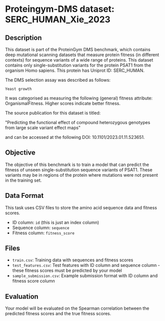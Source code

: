 
# Proteingym-DMS dataset: SERC_HUMAN_Xie_2023

## Description

This dataset is part of the ProteinGym DMS benchmark, which contains deep mutational scanning datasets that measure
protein fitness (in different contexts) for sequence variants of a wide range of proteins. This dataset contains
only single-substitution variants for the protein PSAT1 from the organism Homo sapiens. This protein has Uniprot ID: SERC_HUMAN. 

The DMS selection assay was described as follows: 

    Yeast growth

It was categorised as measuring the following (general) fitness attribute: OrganismalFitness. Higher scores indicate better fitness.

The source publication for this dataset is titled: 

"Predicting the functional effect of compound heterozygous genotypes from large scale variant effect maps"

and can be accessed at the following DOI: 10.1101/2023.01.11.523651.

## Objective

The objective of this benchmark is to train a model that can predict the fitness of unseen single-substitution sequence variants of PSAT1.
These variants may be in regions of the protein where mutations were not present in the training set.

## Data Format

This task uses CSV files to store the amino acid sequence data and fitness scores.
- ID column: `id` (this is just an index column)
- Sequence column: `sequence`
- Fitness column: `fitness_score`

## Files

- `train.csv`: Training data with sequences and fitness scores
- `test_features.csv`: Test features with ID column and sequence column - these fitness scores must be predicted by your model
- `sample_submission.csv`: Example submission format with ID column and fitness score column

## Evaluation

Your model will be evaluated on the Spearman correlation between the predicted fitness scores and the true fitness scores.
